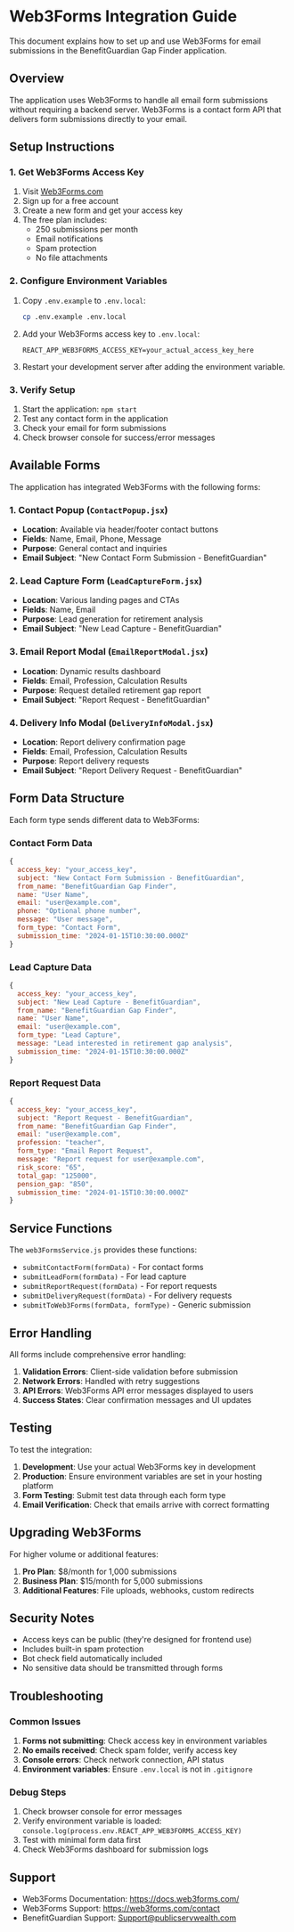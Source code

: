 # Web3Forms Integration Guide

This document explains how to set up and use Web3Forms for email submissions in the BenefitGuardian Gap Finder application.

## Overview

The application uses Web3Forms to handle all email form submissions without requiring a backend server. Web3Forms is a contact form API that delivers form submissions directly to your email.

## Setup Instructions

### 1. Get Web3Forms Access Key

1. Visit [Web3Forms.com](https://web3forms.com/)
2. Sign up for a free account
3. Create a new form and get your access key
4. The free plan includes:
   - 250 submissions per month
   - Email notifications
   - Spam protection
   - No file attachments

### 2. Configure Environment Variables

1. Copy `.env.example` to `.env.local`:
   ```bash
   cp .env.example .env.local
   ```

2. Add your Web3Forms access key to `.env.local`:
   ```env
   REACT_APP_WEB3FORMS_ACCESS_KEY=your_actual_access_key_here
   ```

3. Restart your development server after adding the environment variable.

### 3. Verify Setup

1. Start the application: `npm start`
2. Test any contact form in the application
3. Check your email for form submissions
4. Check browser console for success/error messages

## Available Forms

The application has integrated Web3Forms with the following forms:

### 1. Contact Popup (`ContactPopup.jsx`)
- **Location**: Available via header/footer contact buttons
- **Fields**: Name, Email, Phone, Message
- **Purpose**: General contact and inquiries
- **Email Subject**: "New Contact Form Submission - BenefitGuardian"

### 2. Lead Capture Form (`LeadCaptureForm.jsx`)
- **Location**: Various landing pages and CTAs
- **Fields**: Name, Email
- **Purpose**: Lead generation for retirement analysis
- **Email Subject**: "New Lead Capture - BenefitGuardian"

### 3. Email Report Modal (`EmailReportModal.jsx`)
- **Location**: Dynamic results dashboard
- **Fields**: Email, Profession, Calculation Results
- **Purpose**: Request detailed retirement gap report
- **Email Subject**: "Report Request - BenefitGuardian"

### 4. Delivery Info Modal (`DeliveryInfoModal.jsx`)
- **Location**: Report delivery confirmation page
- **Fields**: Email, Profession, Calculation Results
- **Purpose**: Report delivery requests
- **Email Subject**: "Report Delivery Request - BenefitGuardian"

## Form Data Structure

Each form type sends different data to Web3Forms:

### Contact Form Data
```javascript
{
  access_key: "your_access_key",
  subject: "New Contact Form Submission - BenefitGuardian",
  from_name: "BenefitGuardian Gap Finder",
  name: "User Name",
  email: "user@example.com",
  phone: "Optional phone number",
  message: "User message",
  form_type: "Contact Form",
  submission_time: "2024-01-15T10:30:00.000Z"
}
```

### Lead Capture Data
```javascript
{
  access_key: "your_access_key",
  subject: "New Lead Capture - BenefitGuardian",
  from_name: "BenefitGuardian Gap Finder",
  name: "User Name",
  email: "user@example.com",
  form_type: "Lead Capture",
  message: "Lead interested in retirement gap analysis",
  submission_time: "2024-01-15T10:30:00.000Z"
}
```

### Report Request Data
```javascript
{
  access_key: "your_access_key",
  subject: "Report Request - BenefitGuardian",
  from_name: "BenefitGuardian Gap Finder",
  email: "user@example.com",
  profession: "teacher",
  form_type: "Email Report Request",
  message: "Report request for user@example.com",
  risk_score: "65",
  total_gap: "125000",
  pension_gap: "850",
  submission_time: "2024-01-15T10:30:00.000Z"
}
```

## Service Functions

The `web3FormsService.js` provides these functions:

- `submitContactForm(formData)` - For contact forms
- `submitLeadForm(formData)` - For lead capture
- `submitReportRequest(formData)` - For report requests
- `submitDeliveryRequest(formData)` - For delivery requests
- `submitToWeb3Forms(formData, formType)` - Generic submission

## Error Handling

All forms include comprehensive error handling:

1. **Validation Errors**: Client-side validation before submission
2. **Network Errors**: Handled with retry suggestions
3. **API Errors**: Web3Forms API error messages displayed to users
4. **Success States**: Clear confirmation messages and UI updates

## Testing

To test the integration:

1. **Development**: Use your actual Web3Forms key in development
2. **Production**: Ensure environment variables are set in your hosting platform
3. **Form Testing**: Submit test data through each form type
4. **Email Verification**: Check that emails arrive with correct formatting

## Upgrading Web3Forms

For higher volume or additional features:

1. **Pro Plan**: $8/month for 1,000 submissions
2. **Business Plan**: $15/month for 5,000 submissions
3. **Additional Features**: File uploads, webhooks, custom redirects

## Security Notes

- Access keys can be public (they're designed for frontend use)
- Includes built-in spam protection
- Bot check field automatically included
- No sensitive data should be transmitted through forms

## Troubleshooting

### Common Issues

1. **Forms not submitting**: Check access key in environment variables
2. **No emails received**: Check spam folder, verify access key
3. **Console errors**: Check network connection, API status
4. **Environment variables**: Ensure `.env.local` is not in `.gitignore`

### Debug Steps

1. Check browser console for error messages
2. Verify environment variable is loaded: `console.log(process.env.REACT_APP_WEB3FORMS_ACCESS_KEY)`
3. Test with minimal form data first
4. Check Web3Forms dashboard for submission logs

## Support

- Web3Forms Documentation: https://docs.web3forms.com/
- Web3Forms Support: https://web3forms.com/contact
- BenefitGuardian Support: Support@publicservwealth.com 